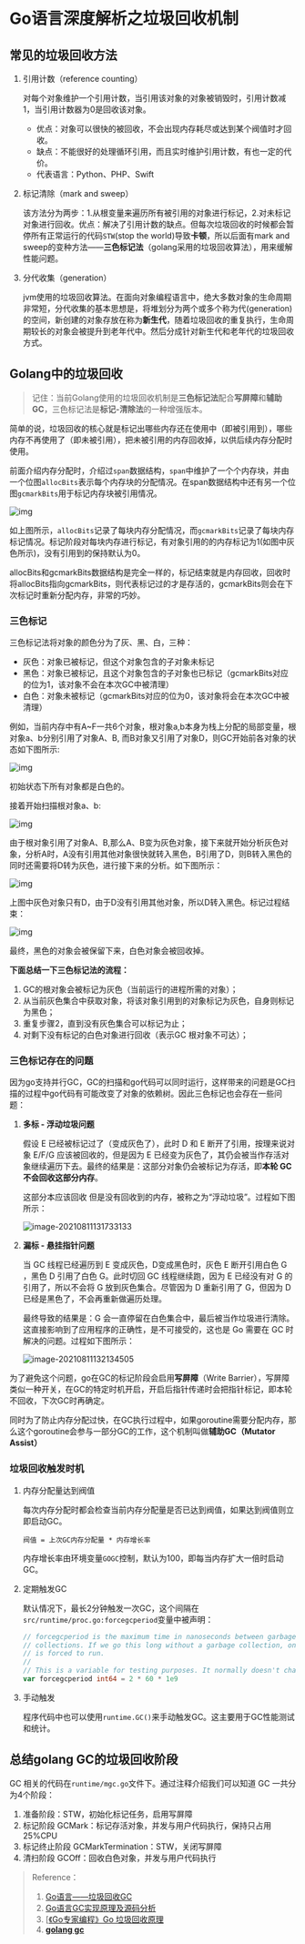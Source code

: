 # Go语言深度解析之垃圾回收机制

## 常见的垃圾回收方法

1. 引用计数（reference counting）

   对每个对象维护一个引用计数，当引用该对象的对象被销毁时，引用计数减1，当引用计数器为0是回收该对象。

   - 优点：对象可以很快的被回收，不会出现内存耗尽或达到某个阀值时才回收。
   - 缺点：不能很好的处理循环引用，而且实时维护引用计数，有也一定的代价。
   - 代表语言：Python、PHP、Swift

2. 标记清除（mark and sweep）

   该方法分为两步：1.从根变量来遍历所有被引用的对象进行标记，2.对未标记对象进行回收。优点：解决了引用计数的缺点。但每次垃圾回收的时候都会暂停所有正常运行的代码`STW`(stop the world)导致**卡顿**，所以后面有mark and sweep的变种方法——**三色标记法**（golang采用的垃圾回收算法），用来缓解性能问题。	

3. 分代收集（generation）

   jvm使用的垃圾回收算法。在面向对象编程语言中，绝大多数对象的生命周期非常短，分代收集的基本思想是，将堆划分为两个或多个称为代(generation)的空间，新创建的对象存放在称为**新生代**，随着垃圾回收的重复执行，生命周期较长的对象会被提升到老年代中。然后分成针对新生代和老年代的垃圾回收方式。

## Golang中的垃圾回收

>  记住：当前Golang使用的垃圾回收机制是**三色标记法**配合**写屏障**和**辅助GC**，三色标记法是**标记-清除法**的一种增强版本。

简单的说，垃圾回收的核心就是标记出哪些内存还在使用中（即被引用到），哪些内存不再使用了（即未被引用），把未被引用的内存回收掉，以供后续内存分配时使用。

前面介绍内存分配时，介绍过`span`数据结构，`span`中维护了一个个内存块，并由一个位图`allocBits`表示每个内存块的分配情况。在span数据结构中还有另一个位图`gcmarkBits`用于标记内存块被引用情况。

![img](https://raw.githubusercontent.com/zmk-c/blogImages/master/img/%E5%86%85%E5%AD%98%E6%A0%87%E8%AE%B0.jpeg)

如上图所示，`allocBits`记录了每块内存分配情况，而`gcmarkBits`记录了每块内存标记情况。标记阶段对每块内存进行标记，有对象引用的的内存标记为1(如图中灰色所示)，没有引用到的保持默认为0。

allocBits和gcmarkBits数据结构是完全一样的，标记结束就是内存回收，回收时将allocBits指向gcmarkBits，则代表标记过的才是存活的，gcmarkBits则会在下次标记时重新分配内存，非常的巧妙。

### 三色标记

三色标记法将对象的颜色分为了灰、黑、白，三种：

- 灰色：对象已被标记，但这个对象包含的子对象未标记
- 黑色：对象已被标记，且这个对象包含的子对象也已标记（gcmarkBits对应的位为1，该对象不会在本次GC中被清理）
- 白色：对象未被标记（gcmarkBits对应的位为0，该对象将会在本次GC中被清理）

例如，当前内存中有A~F一共6个对象，根对象a,b本身为栈上分配的局部变量，根对象a、b分别引用了对象A、B, 而B对象又引用了对象D，则GC开始前各对象的状态如下图所示:

![img](https://raw.githubusercontent.com/zmk-c/blogImages/master/img/20210811144258.jpeg)

初始状态下所有对象都是白色的。

接着开始扫描根对象a、b:

![img](https://raw.githubusercontent.com/zmk-c/blogImages/master/img/20210811145454.jpeg)

由于根对象引用了对象A、B,那么A、B变为灰色对象，接下来就开始分析灰色对象，分析A时，A没有引用其他对象很快就转入黑色，B引用了D，则B转入黑色的同时还需要将D转为灰色，进行接下来的分析。如下图所示：

![img](https://raw.githubusercontent.com/zmk-c/blogImages/master/img/20210811145508.jpeg)

上图中灰色对象只有D，由于D没有引用其他对象，所以D转入黑色。标记过程结束：

![img](https://raw.githubusercontent.com/zmk-c/blogImages/master/img/20210811145520.jpeg)

最终，黑色的对象会被保留下来，白色对象会被回收掉。

**下面总结一下三色标记法的流程：**

1. GC的根对象会被标记为灰色（当前运行的进程所需的对象）；
2. 从当前灰色集合中获取对象，将该对象引用到的对象标记为灰色，自身则标记为黑色；
3. 重复步骤2，直到没有灰色集合可以标记为止；
4. 对剩下没有标记的白色对象进行回收（表示GC 根对象不可达）；

### 三色标记存在的问题

因为go支持并行GC，GC的扫描和go代码可以同时运行，这样带来的问题是GC扫描的过程中go代码有可能改变了对象的依赖树。因此三色标记也会存在一些问题：

1. **多标 - 浮动垃圾问题**

   假设 E 已经被标记过了（变成灰色了），此时 D 和 E 断开了引用，按理来说对象 E/F/G 应该被回收的，但是因为 E 已经变为灰色了，其仍会被当作存活对象继续遍历下去。最终的结果是：这部分对象仍会被标记为存活，即**本轮 GC 不会回收这部分内存**。

   这部分本应该回收 但是没有回收到的内存，被称之为“浮动垃圾”。过程如下图所示：

   ![image-20210811131733133](https://raw.githubusercontent.com/zmk-c/blogImages/master/img/%E5%A4%9A%E6%A0%87-%E6%B5%AE%E5%8A%A8%E5%9E%83%E5%9C%BE%E9%97%AE%E9%A2%98.png)

2. **漏标 - 悬挂指针问题**

   当 GC 线程已经遍历到 E 变成灰色，D变成黑色时，灰色 E 断开引用白色 G ，黑色 D 引用了白色 G。此时切回 GC 线程继续跑，因为 E 已经没有对 G 的引用了，所以不会将 G 放到灰色集合。尽管因为 D 重新引用了 G，但因为 D 已经是黑色了，不会再重新做遍历处理。

   最终导致的结果是：G 会一直停留在白色集合中，最后被当作垃圾进行清除。这直接影响到了应用程序的正确性，是不可接受的，这也是 Go 需要在 GC 时解决的问题。过程如下图所示：

   ![image-20210811132134505](https://raw.githubusercontent.com/zmk-c/blogImages/master/img/%E6%BC%8F%E6%A0%87-%E6%82%AC%E6%8C%82%E6%8C%87%E9%92%88%E9%97%AE%E9%A2%98.png)

为了避免这个问题，go在GC的标记阶段会启用**写屏障**（Write Barrier），写屏障类似一种开关，在GC的特定时机开启，开启后指针传递时会把指针标记，即本轮不回收，下次GC时再确定。

同时为了防止内存分配过快，在GC执行过程中，如果goroutine需要分配内存，那么这个goroutine会参与一部分GC的工作，这个机制叫做**辅助GC（Mutator Assist）**

### 垃圾回收触发时机

1. 内存分配量达到阀值

   每次内存分配时都会检查当前内存分配量是否已达到阀值，如果达到阀值则立即启动GC。

   ```
   阀值 = 上次GC内存分配量 * 内存增长率
   ```

   内存增长率由环境变量`GOGC`控制，默认为100，即每当内存扩大一倍时启动GC。

2. 定期触发GC

   默认情况下，最长2分钟触发一次GC，这个间隔在`src/runtime/proc.go:forcegcperiod`变量中被声明：

   ```go
   // forcegcperiod is the maximum time in nanoseconds between garbage
   // collections. If we go this long without a garbage collection, one
   // is forced to run.
   //
   // This is a variable for testing purposes. It normally doesn't change.
   var forcegcperiod int64 = 2 * 60 * 1e9
   ```

3. 手动触发

   程序代码中也可以使用`runtime.GC()`来手动触发GC。这主要用于GC性能测试和统计。

## 总结golang GC的垃圾回收阶段

GC 相关的代码在`runtime/mgc.go`文件下。通过注释介绍我们可以知道 GC 一共分为4个阶段：

1. 准备阶段：STW，初始化标记任务，启用写屏障
2. 标记阶段 GCMark：标记存活对象，并发与用户代码执行，保持只占用25%CPU
3. 标记终止阶段 GCMarkTermination：STW，关闭写屏障
4. 清扫阶段 GCOff：回收白色对象，并发与用户代码执行

> Reference：
>
> 1. [Go语言——垃圾回收GC](https://www.jianshu.com/p/8b0c0f7772da)
> 2. [Go语言GC实现原理及源码分析](https://juejin.cn/post/6941768640265977886)
> 3. [[《Go专家编程》Go 垃圾回收原理](https://my.oschina.net/renhc/blog/2244717)
> 4. [**golang gc**](http://yangxikun.github.io/golang/2019/12/22/golang-gc.html)